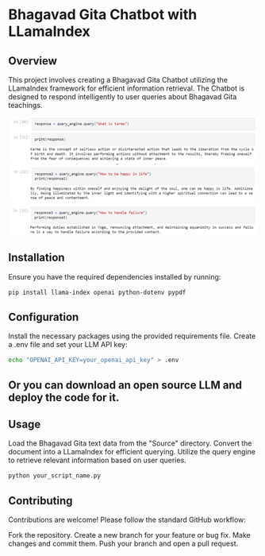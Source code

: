 # Bhagavad Gita Chatbot with LLamaIndex

## Overview

This project involves creating a Bhagavad Gita Chatbot utilizing the LLamaIndex framework for efficient information retrieval. The Chatbot is designed to respond intelligently to user queries about Bhagavad Gita teachings.

![Demo Image 1](Demo/img1.png)
![Demo Image 2](Demo/img2.png)
![Demo Image 3](Demo/img3.png)

## Installation

Ensure you have the required dependencies installed by running:

```bash
pip install llama-index openai python-dotenv pypdf
```

## Configuration
Install the necessary packages using the provided requirements file.
Create a .env file and set your LLM API key:

```bash
echo "OPENAI_API_KEY=your_openai_api_key" > .env
```
## Or you can download an open source LLM and deploy the code for it.


## Usage

Load the Bhagavad Gita text data from the "Source" directory.
Convert the document into a LLamaIndex for efficient querying.
Utilize the query engine to retrieve relevant information based on user queries.

```bash
python your_script_name.py
```

## Contributing

Contributions are welcome! Please follow the standard GitHub workflow:

Fork the repository.
Create a new branch for your feature or bug fix.
Make changes and commit them.
Push your branch and open a pull request.

